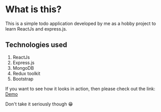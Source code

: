# What is this?

This is a simple todo application developed by me as a hobby project to learn ReactJs and express.js.

## Technologies used

1. ReactJs
2. Express.js
3. MongoDB
4. Redux toolkit
5. Bootstrap

If you want to see how it looks in action, then please check out the link:
[Demo](https://todo-yahya.netlify.app)

Don't take it seriously though 😁
